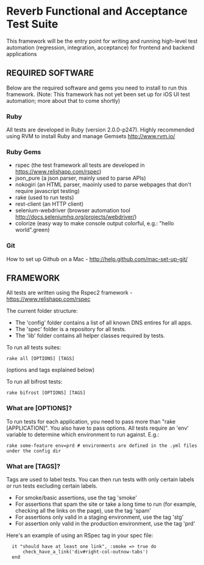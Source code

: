 Reverb Functional and Acceptance Test Suite
=================

This framework will be the entry point for writing and running high-level test automation (regression, integration, acceptance) for frontend and backend applications

## REQUIRED SOFTWARE
Below are the required software and gems you need to install to run this framework. (Note: This framework has not yet been set up for iOS UI test automation; more about that to come shortly)

### Ruby
All tests are developed in Ruby (version 2.0.0-p247). Highly recommended using RVM to install Ruby and manage Gemsets http://www.rvm.io/

### Ruby Gems
- rspec (the test framework all tests are developed in https://www.relishapp.com/rspec)
- json_pure (a json parser, mainly used to parse APIs)
- nokogiri (an HTML parser, maoinly used to parse webpages that don't require javascript testing)
- rake (used to run tests)
- rest-client (an HTTP client)
- selenium-webdriver (browser automation tool http://docs.seleniumhq.org/projects/webdriver/)
- colorize (easy way to make console output colorful, e.g.: "hello world".green)

### Git
How to set up Github on a Mac - http://help.github.com/mac-set-up-git/

## FRAMEWORK 

All tests are written using the Rspec2 framework - https://www.relishapp.com/rspec

The current folder structure:

- The 'config' folder contains a list of all known DNS entires for all apps.
- The 'spec' folder is a repository for all tests.
- The 'lib' folder contains all helper classes required by tests.

To run all tests suites:

    rake all [OPTIONS] [TAGS] 
(options and tags explained below)

To run all bifrost tests:

    rake bifrost [OPTIONS] [TAGS]

### What are [OPTIONS]?

To run tests for each application, you need to pass more than "rake [APPLICATION]". You also have to pass options. All tests require an 'env' variable to determine which environment to run against. E.g.:

    rake some-feature env=prd # environments are defined in the .yml files under the config dir

### What are [TAGS]?

Tags are used to label tests. You can then run tests with only certain labels or run tests excluding certain labels.

- For smoke/basic assertions, use the tag 'smoke'
- For assertions that spam the site or take a long time to run (for example, checking all the links on the page), use the tag 'spam'
- For assertions only valid in a staging environment, use the tag 'stg'
- For assertion only valid in the production environment, use the tag 'prd'

Here's an example of using an RSpec tag in your spec file:

      it "should have at least one link", :smoke => true do
          check_have_a_link('div#right-col-outnow-tabs')
      end
